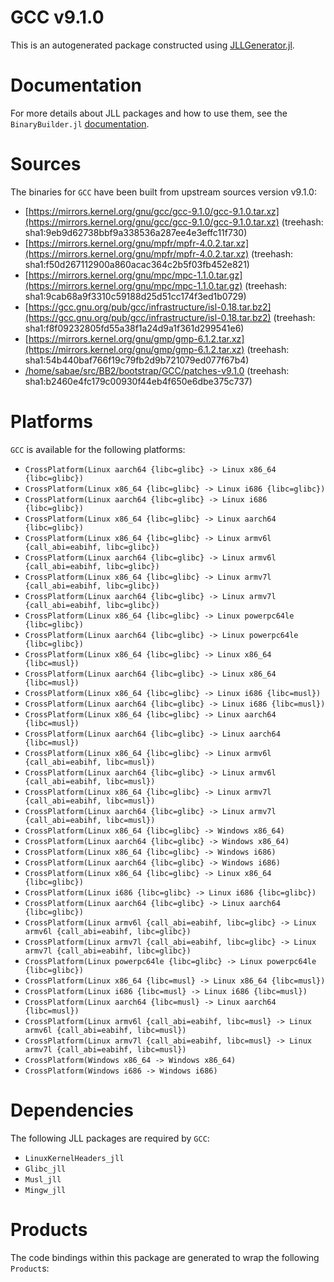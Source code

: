 # GCC v9.1.0
This is an autogenerated package constructed using [JLLGenerator.jl](https://github.com/JuliaPackaging/BinaryBuilder2.jl/tree/main/JLLGenerator.jl).

# Documentation
For more details about JLL packages and how to use them, see the `BinaryBuilder.jl` [documentation](https://docs.binarybuilder.org/stable/jll/).

# Sources
The binaries for `GCC` have been built from upstream sources version v9.1.0:

 - [https://mirrors.kernel.org/gnu/gcc/gcc-9.1.0/gcc-9.1.0.tar.xz](https://mirrors.kernel.org/gnu/gcc/gcc-9.1.0/gcc-9.1.0.tar.xz) (treehash: sha1:9eb9d62738bbf9a338536a287ee4e3effc11f730)
 - [https://mirrors.kernel.org/gnu/mpfr/mpfr-4.0.2.tar.xz](https://mirrors.kernel.org/gnu/mpfr/mpfr-4.0.2.tar.xz) (treehash: sha1:f50d267112900a860acac364c2b5f03fb452e821)
 - [https://mirrors.kernel.org/gnu/mpc/mpc-1.1.0.tar.gz](https://mirrors.kernel.org/gnu/mpc/mpc-1.1.0.tar.gz) (treehash: sha1:9cab68a9f3310c59188d25d51cc174f3ed1b0729)
 - [https://gcc.gnu.org/pub/gcc/infrastructure/isl-0.18.tar.bz2](https://gcc.gnu.org/pub/gcc/infrastructure/isl-0.18.tar.bz2) (treehash: sha1:f8f09232805fd55a38f1a24d9a1f361d299541e6)
 - [https://mirrors.kernel.org/gnu/gmp/gmp-6.1.2.tar.xz](https://mirrors.kernel.org/gnu/gmp/gmp-6.1.2.tar.xz) (treehash: sha1:54b440baf766f19c79fb2d9b721079ed077f67b4)
 - [/home/sabae/src/BB2/bootstrap/GCC/patches-v9.1.0](/home/sabae/src/BB2/bootstrap/GCC/patches-v9.1.0) (treehash: sha1:b2460e4fc179c00930f44eb4f650e6dbe375c737)
# Platforms

`GCC` is available for the following platforms:

 - `CrossPlatform(Linux aarch64 {libc=glibc} -> Linux x86_64 {libc=glibc})`
 - `CrossPlatform(Linux x86_64 {libc=glibc} -> Linux i686 {libc=glibc})`
 - `CrossPlatform(Linux aarch64 {libc=glibc} -> Linux i686 {libc=glibc})`
 - `CrossPlatform(Linux x86_64 {libc=glibc} -> Linux aarch64 {libc=glibc})`
 - `CrossPlatform(Linux x86_64 {libc=glibc} -> Linux armv6l {call_abi=eabihf, libc=glibc})`
 - `CrossPlatform(Linux aarch64 {libc=glibc} -> Linux armv6l {call_abi=eabihf, libc=glibc})`
 - `CrossPlatform(Linux x86_64 {libc=glibc} -> Linux armv7l {call_abi=eabihf, libc=glibc})`
 - `CrossPlatform(Linux aarch64 {libc=glibc} -> Linux armv7l {call_abi=eabihf, libc=glibc})`
 - `CrossPlatform(Linux x86_64 {libc=glibc} -> Linux powerpc64le {libc=glibc})`
 - `CrossPlatform(Linux aarch64 {libc=glibc} -> Linux powerpc64le {libc=glibc})`
 - `CrossPlatform(Linux x86_64 {libc=glibc} -> Linux x86_64 {libc=musl})`
 - `CrossPlatform(Linux aarch64 {libc=glibc} -> Linux x86_64 {libc=musl})`
 - `CrossPlatform(Linux x86_64 {libc=glibc} -> Linux i686 {libc=musl})`
 - `CrossPlatform(Linux aarch64 {libc=glibc} -> Linux i686 {libc=musl})`
 - `CrossPlatform(Linux x86_64 {libc=glibc} -> Linux aarch64 {libc=musl})`
 - `CrossPlatform(Linux aarch64 {libc=glibc} -> Linux aarch64 {libc=musl})`
 - `CrossPlatform(Linux x86_64 {libc=glibc} -> Linux armv6l {call_abi=eabihf, libc=musl})`
 - `CrossPlatform(Linux aarch64 {libc=glibc} -> Linux armv6l {call_abi=eabihf, libc=musl})`
 - `CrossPlatform(Linux x86_64 {libc=glibc} -> Linux armv7l {call_abi=eabihf, libc=musl})`
 - `CrossPlatform(Linux aarch64 {libc=glibc} -> Linux armv7l {call_abi=eabihf, libc=musl})`
 - `CrossPlatform(Linux x86_64 {libc=glibc} -> Windows x86_64)`
 - `CrossPlatform(Linux aarch64 {libc=glibc} -> Windows x86_64)`
 - `CrossPlatform(Linux x86_64 {libc=glibc} -> Windows i686)`
 - `CrossPlatform(Linux aarch64 {libc=glibc} -> Windows i686)`
 - `CrossPlatform(Linux x86_64 {libc=glibc} -> Linux x86_64 {libc=glibc})`
 - `CrossPlatform(Linux i686 {libc=glibc} -> Linux i686 {libc=glibc})`
 - `CrossPlatform(Linux aarch64 {libc=glibc} -> Linux aarch64 {libc=glibc})`
 - `CrossPlatform(Linux armv6l {call_abi=eabihf, libc=glibc} -> Linux armv6l {call_abi=eabihf, libc=glibc})`
 - `CrossPlatform(Linux armv7l {call_abi=eabihf, libc=glibc} -> Linux armv7l {call_abi=eabihf, libc=glibc})`
 - `CrossPlatform(Linux powerpc64le {libc=glibc} -> Linux powerpc64le {libc=glibc})`
 - `CrossPlatform(Linux x86_64 {libc=musl} -> Linux x86_64 {libc=musl})`
 - `CrossPlatform(Linux i686 {libc=musl} -> Linux i686 {libc=musl})`
 - `CrossPlatform(Linux aarch64 {libc=musl} -> Linux aarch64 {libc=musl})`
 - `CrossPlatform(Linux armv6l {call_abi=eabihf, libc=musl} -> Linux armv6l {call_abi=eabihf, libc=musl})`
 - `CrossPlatform(Linux armv7l {call_abi=eabihf, libc=musl} -> Linux armv7l {call_abi=eabihf, libc=musl})`
 - `CrossPlatform(Windows x86_64 -> Windows x86_64)`
 - `CrossPlatform(Windows i686 -> Windows i686)`
# Dependencies
The following JLL packages are required by `GCC`:

 - `LinuxKernelHeaders_jll`
 - `Glibc_jll`
 - `Musl_jll`
 - `Mingw_jll`
# Products

The code bindings within this package are generated to wrap the following `Product`s:
<TODO>

